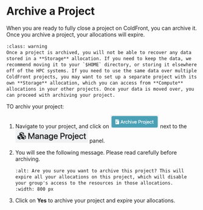 # Archive a Project

When you are ready to fully close a project on ColdFront, you can archive it. Once you archive a project, your allocations will expire.

```{admonition} Important
:class: warning
Once a project is archived, you will not be able to recover any data stored in a **Storage** allocation. If you need to keep the data, we recommend moving it to your `$HOME` directory, or storing it elsewhere off of the HPC systems. If you need to use the same data over multiple ColdFront projects, you may want to set up a separate project with its own **Storage** allocation, which you can access from **Compute** allocations in your other projects. Once your data is moved over, you can proceed with archiving your project.
```

TO archiv your project:

1. Navigate to your project, and click on <img src="../images/CF/archive_project/archive_project.png" alt="Archive Project" height="35"> next to the <img src="../images/CF/archive_project/manage_project.png" alt="Manage Project" height="35"> panel.

2. You will see the following message. Please read carefully before archiving.

    ```{image} ../images/CF/archive_project/warning_message.png
    :alt: Are you sure you want to archive this project? This will expire all your allocations on this project, which will disable your group's access to the resources in those allocations.
    :width: 800 px
    ```

3. Click on **Yes** to archive your project and expire your allocations.